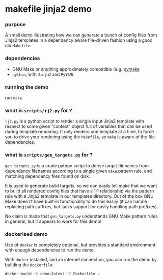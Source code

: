 makefile jinja2 demo
====================

### purpose

A small demo illustrating how we can generate a bunch of config files from Jinja2 templates in a dependency aware file-driven fashion using a good old `Makefile`.

### dependencies

*	GNU Make or anything approximately compatible (e.g. [pymake](https://github.com/mozilla/pymake) 
*	`python`, with `Jinja2` and `PyYAML`

### running the demo

run `make`

### what is `scripts/rj2.py` for ?

`rj2.py` is a python script to render a single input Jinja2 template with respect to some given "context" object full of variables that can be used during template rendering. It only renders one template at a time, to force you to drive your rendering using the `Makefile`, so `make` is aware of the file dependencies.

### what is  `scripts/gen_targets.py` for ?

`gen_targets.py` is a crude python script to derive target filenames from dependency filenames according to a single given `make` pattern rule, and matching dependency files found on disk.

It is used to generate build targets, so we can easily tell make that we want to build all rendered config files that have a 1:1 relationship via the pattern rule with a Jinja2 template in our templates directory. Out of the box GNU Make doesn't have built-in functionality to do this easily (it can handle replacing path suffixes, but lacks support for easily handling path prefixes).

No claim is made that `gen_targets.py` understands GNU Make pattern rules in general, but it appears to work for this demo!

### dockerised demo

Use of `docker` is completely optional, but provides a standard environment with enough dependencies to run the demo.

With `docker` installed, and an internet connection, you can run the demo by building the `Dockerfile`:

```
docker build -t demo:latest -f Dockerfile .
```
